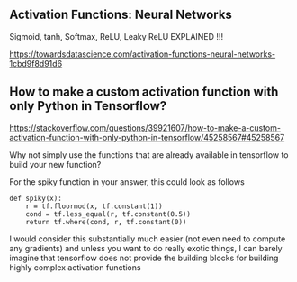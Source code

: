 ## Activation Functions: Neural Networks
Sigmoid, tanh, Softmax, ReLU, Leaky ReLU EXPLAINED !!!

https://towardsdatascience.com/activation-functions-neural-networks-1cbd9f8d91d6

## How to make a custom activation function with only Python in Tensorflow?
https://stackoverflow.com/questions/39921607/how-to-make-a-custom-activation-function-with-only-python-in-tensorflow/45258567#45258567

Why not simply use the functions that are already available in tensorflow to build your new function?

For the spiky function in your answer, this could look as follows
```
def spiky(x):
    r = tf.floormod(x, tf.constant(1))
    cond = tf.less_equal(r, tf.constant(0.5))
    return tf.where(cond, r, tf.constant(0))
```
I would consider this substantially much easier (not even need to compute any gradients) and unless you want to do really exotic things, I can barely imagine that tensorflow does not provide the building blocks for building highly complex activation functions
